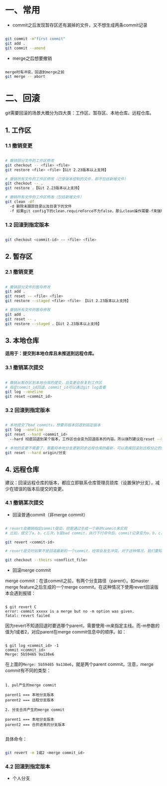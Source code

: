 
# 一、常用


- commit之后发现暂存区还有漏掉的文件，又不想生成两条commit记录

```bash

git commit -m"first commit"
git add .
git commit --amend

```

- merge之后想要撤销

```bash

merge时有冲突，回退到merge之前
git merge -- abort

```


# 二、回滚

git需要回滚的场景大概分为四大类：工作区、暂存区、本地仓库、远程仓库。

## 1. 工作区

### 1.1 撤销变更

```bash

# 撤销部分文件的工作区修改
git checkout -- <file> <file>
git restore <file> <file>【Git 2.23版本以上支持】

# 撤销所有文件的工作区修改（已受版本控制的文件，即不包括新增文件）
git checkout -- .
git restore .【Git 2.23版本以上支持】

# 撤销所有文件的工作区修改（包括新增文件）
git clean -df
  -d 删除未跟踪目录以及目录下的文件
  -f 如果git config下的clean.requireForce不为false，那么clean操作需要-f来强制执行

```

### 1.2 回滚到指定版本

```bash

git checkout <commit-id> -- <file> <file>

```

## 2. 暂存区

### 2.1 撤销变更

```bash

# 撤销部分文件的暂存修改
git add .
git reset -- <file> <file>
git restore --staged <file> <file> 【Git 2.23版本以上支持】

# 撤销所有文件的暂存修改
git add .
git reset -- .
git restore --staged .【Git 2.23版本以上支持】

```

## 3. 本地仓库

**适用于：提交到本地仓库且未推送到远程仓库。**

### 3.1 撤销某次提交

```bash

# 撤销从暂存区到本地仓库的提交，且变更会恢复到工作区
# 指定commit_id回退，commit_id可以通过git log查看
git log --oneline
git reset <commit_id>

```

### 3.2 回滚到指定版本

```bash

# 本地提交了bad commits，想要将版本回退到指定版本
git log --oneline
git reset --hard <commit_id>
  --hard 彻底回退到某个版本，工作区也会变为回退版本的内容。所以强烈建议在reset --hard之前，先把本地未提交的修改stash

# 本地的变更不需要了，需要将本地分支更新同步远程仓库的最新，可以直接回滚到远程分之的版本即可
git reset --hard origin/分支

```

## 4. 远程仓库

建议：回滚远程仓库的版本，都应立即联系仓库管理员锁库（设置保护分支），减少在错误的版本后提交的变更。

### 4.1 撤销某次提交

- 回滚普通commit（非merge commit）

```bash

# revert会撤销指定commit提交，但是通过生成一个新的commit来实现
# 比如，提交了a，b，c三次，b是bad commit，执行下行命令后，commit记录变为a，b，c，b'

git revert <commit-id>

# revert提交时如果不是回滚最新的一个commit，经常会发生冲突。对于这种情况，我们要知道，ours版本代表本地分支的最新版本，theirs版本代表要revert的commit的之前的版本，一般使用后者

git checkout --theirs <conflict_file>

```

- 回滚merge commit

merge commit：在该commit之前，有两个分支路径（parent）。如master merge feature之后生成的一个merge commit。在这种情况下使用revert回滚版本会遇到报错：

```

$ git revert C
error: commit xxxxx is a merge but no -m option was given.
fatal: revert failed

```

因为revert不知道回退时要选哪个parent，需要使用-m来指定主线。而-m参数的值为1或者2，对应parent在merge commit信息中的顺序。如：

```

$ git log <commit_id> -1
commit <commit_id>
Merge: 5b59465 9a138e6

```

在上面的`Merge: 5b59465 9a138e6`，就是两个parent commit。注意，merge commit有不同的类型：

```

1. pul产生的merge commit

parent1 === 本地分支版本
parent2 === 远程分支版本

2. 分支合并产生的merge commit

parent1 === 本地分支版本
parent2 === 合并进来的分支版本


```


具体命令：

```bash

git revert -m 1或2 <merge commit_id>

```


### 4.2 回滚到指定版本

- 个人分支


